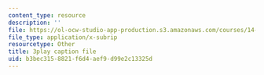 ```yaml
---
content_type: resource
description: ''
file: https://ol-ocw-studio-app-production.s3.amazonaws.com/courses/14-73-the-challenge-of-world-poverty-spring-2011/b3bec3158821f6d4aef9d99e2c13325d_vE3v2HtAQto.srt
file_type: application/x-subrip
resourcetype: Other
title: 3play caption file
uid: b3bec315-8821-f6d4-aef9-d99e2c13325d
---
```

